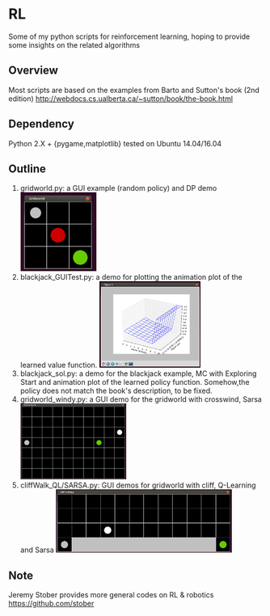 # RL
Some of my python scripts for reinforcement learning, hoping to provide some insights on the related algorithms

## Overview
Most scripts are based on the examples from Barto and Sutton's book (2nd edition) http://webdocs.cs.ualberta.ca/~sutton/book/the-book.html

## Dependency
Python 2.X + {pygame,matplotlib} tested on Ubuntu 14.04/16.04

## Outline
1. gridworld.py: a GUI example (random policy) and DP demo                               
![alt text](https://github.com/wenbinli/rl/raw/master/screenshot/gridworld.png)
2. blackjack_GUITest.py: a demo for plotting the animation plot of the learned value function.
![alt text](https://github.com/wenbinli/rl/raw/master/screenshot/blackjack_gui.png)
2. blackjack_sol.py: a demo for the blackjack example, MC with Exploring Start and animation plot of the learned policy function. Somehow,the policy does not match the book's description, to be fixed.
3. gridworld_windy.py: a GUI demo for the gridworld with crosswind, Sarsa                   
![alt text](https://github.com/wenbinli/rl/raw/master/screenshot/gridworld_windy.png)
4. cliffWalk_QL/SARSA.py: GUI demos for gridworld with cliff, Q-Learning and Sarsa
![alt text](https://github.com/wenbinli/rl/raw/master/screenshot/cliff_walking.png)

## Note
Jeremy Stober provides more general codes on RL & robotics https://github.com/stober
